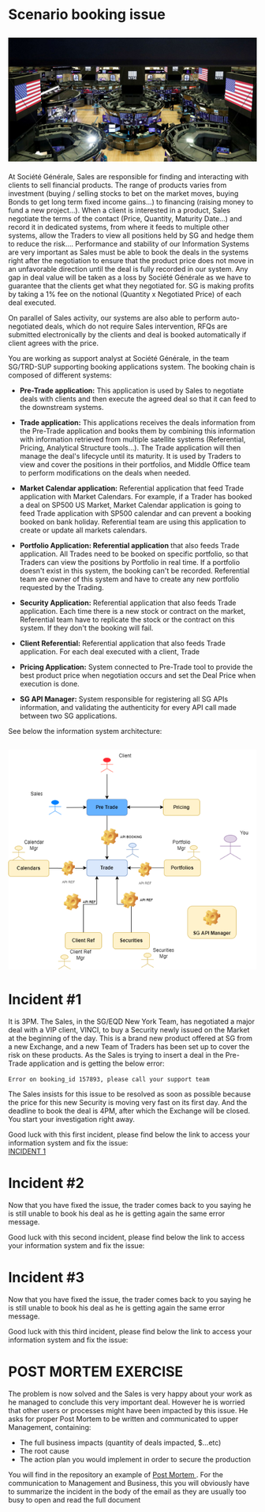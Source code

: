 # Scenario booking issue

![Trading Floor](../img/NYSE-trading-floor.jpg)
---

At Société Générale, Sales are responsible for finding and interacting with clients to sell financial products. The range of products varies from investment (buying / selling stocks to bet on the market moves, buying Bonds to get long term fixed income gains...) to financing (raising money to fund a new project…). When a client is interested in a product, Sales negotiate the terms of the contact (Price, Quantity, Maturity Date…) and record it in dedicated systems, from where it feeds to multiple other systems, allow the Traders to view all positions held by SG and hedge them to reduce the risk…. Performance and stability of our Information Systems are very important as Sales must be able to book the deals in the systems right after the negotiation to ensure that the product price does not move in an unfavorable direction until the deal is fully recorded in our system. Any gap in deal value will be taken as a loss by Société Générale as we have to guarantee that the clients get what they negotiated for. SG is making profits by taking a 1% fee on the notional (Quantity x Negotiated Price) of each deal executed.

 
On parallel of Sales activity, our systems are also able to perform auto-negotiated deals, which do not require Sales intervention, RFQs are submitted electronically by the clients and deal is booked automatically if client agrees with the price.  


You are working as support analyst at Société Générale, in the team SG/TRD-SUP supporting booking applications system. The booking chain is composed of different systems:   

* **Pre-Trade application:** This application is used by Sales to negotiate deals with clients and then execute the agreed deal so that it can feed to the downstream systems.

* **Trade application:** This applications receives the deals information from the Pre-Trade application and books them by combining this information with information retrieved from multiple satellite systems (Referential, Pricing, Analytical Structure tools…). The Trade application will then manage the deal's lifecycle until its maturity. It is used by Traders to view and cover the positions in their portfolios, and Middle Office team to perform modifications on the deals when needed.

* **Market Calendar application:** Referential application that feed Trade application with Market Calendars. For example, if a Trader has booked a deal on SP500 US Market, Market Calendar application is going to feed Trade application with SP500 calendar and can prevent a booking booked on bank holiday. Referential team are using this application to create or update all markets calendars.

* **Portfolio Application: Referential application** that also feeds Trade application. All Trades need to be booked on specific portfolio, so that Traders can view the positions by Portfolio in real time. If a portfolio doesn't exist in this system, the booking can't be recorded. Referential team are owner of this system and have to create any new portfolio requested by the Trading.

* **Security Application:** Referential application that also feeds Trade application. Each time there is a new stock or contract on the market, Referential team have to replicate the stock or the contract on this system. If they don't the booking will fail.

* **Client Referential:** Referential application that also feeds Trade application. For each deal executed with a client, Trade

* **Pricing Application:** System connected to Pre-Trade tool to provide the best product price when negotiation occurs and set the Deal Price when execution is done.

* **SG API Manager:** System responsible for registering all SG APIs information, and validating the authenticity for every API call made between two SG applications.


See below the information system architecture:

![Architecture](../img/Alten2.drawio.png)
---

# Incident #1

It is 3PM. The Sales, in the SG/EQD New York Team, has negotiated a major deal with a VIP client, VINCI, to buy a Security newly issued on the Market at the beginning of the day. This is a brand new product offered at SG from a new Exchange, and a new Team of Traders has been set up to cover the risk on these products. As the Sales is trying to insert a deal in the Pre-Trade application and is getting the below error:
  
`Error on booking_id 157893, please call your support team`

The Sales insists for this issue to be resolved as soon as possible because the price for this new Security is moving very fast on its first day. And the deadline to book the deal is 4PM, after which the Exchange will be closed. You start your investigation right away.

 Good luck with this first incident, please find below the link to access your information system and fix the issue:  
 [INCIDENT 1](../PROBLEM%20SOLVING/Booking%20Application%20System/1%20Incident)
 
# Incident #2

Now that you have fixed the issue, the trader comes back to you saying he is still unable to book his deal as he is getting again the same error message. 

Good luck with this second incident, please find below the link to access your information system and fix the issue:


# Incident #3

Now that you have fixed the issue, the trader comes back to you saying he is still unable to book his deal as he is getting again the same error message. 

Good luck with this third incident, please find below the link to access your information system and fix the issue:




# POST MORTEM EXERCISE



The problem is now solved and the Sales is very happy about your work as he managed to conclude this very important deal. However he is worried that other users or processes might have been impacted by this issue. He asks for proper Post Mortem to be written and communicated to upper Management, containing:

 

* The full business impacts (quantity of deals impacted, $...etc)
* The root cause
* The action plan you would implement in order to secure the production

 

You will find in the repository an example of [Post Mortem ](../PROBLEM%20SOLVING/Post%20Mortem%Template/PM.PNG). For the communication to Management and Business, this you will obviously have to summarize the incident in the body of the email as they are usually too busy to open and read the full document

 

